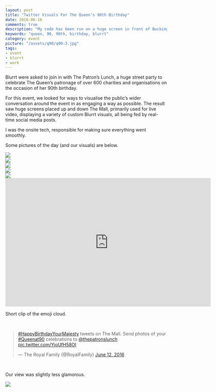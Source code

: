 ```yaml
---
layout: post
title: "Twitter Visuals For The Queen’s 90th Birthday"
date: 2016-06-16
comments: true
description: "My code has been run on a huge screen in front of Buckingham Palace; has yours?"
keywords: "queen, 90, 90th, birthday, blurrt"
category: event
picture: "/assets/q90/q90-3.jpg"
tags:
- event
- blurrt
- work
---
```


<p>Blurrt were asked to join in with The Patron’s Lunch, a huge street party to celebrate The Queen’s patronage of over 600 charities and organisations on the occasion of her 90th birthday.</p>

<p>For this event, we looked for ways to visualise the public’s wider conversation around the event in as engaging a way as possible. The result saw huge screens placed up and down The Mall, primarily used for live video, displaying a variety of custom Blurrt visuals, all being fed by real-time social media posts.</p>

<p>I was the onsite tech, responsible for making sure everything went smoothly.</p>

<p>Some pictures of the day (and our visuals) are below.</p>

<img src="{{ '/assets/q90/q90-1.jpg' | prepend: site.url}}" class="img-center">
<br>
<img src="{{ '/assets/q90/q90-2.jpg' | prepend: site.url}}" class="img-center">
<br>
<img src="{{ '/assets/q90/q90-3.jpg' | prepend: site.url}}" class="img-center">
<br>
<img src="{{ '/assets/q90/q90-4.jpg' | prepend: site.url}}" class="img-center">
<br>
<img src="{{ '/assets/q90/q90-5.jpg' | prepend: site.url}}" class="img-center">

<div class="text-center">
	<iframe src="https://player.vimeo.com/video/172219589?loop=1&title=0&byline=0&portrait=0" width="640" height="400" frameborder="0" webkitallowfullscreen mozallowfullscreen allowfullscreen></iframe>
	<p>Short clip of the emoji cloud.</p>
</div>

<br>

<blockquote class="twitter-tweet tw-align-center" data-lang="en"><p lang="en" dir="ltr"><a href="https://twitter.com/hashtag/HappyBirthdayYourMajesty?src=hash">#HappyBirthdayYourMajesty</a> tweets on The Mall. Send photos of your <a href="https://twitter.com/hashtag/Queenat90?src=hash">#Queenat90</a> celebrations to <a href="https://twitter.com/thepatronslunch">@thepatronslunch</a> <a href="https://t.co/YioUfH58OI">pic.twitter.com/YioUfH58OI</a></p>&mdash; The Royal Family (@RoyalFamily) <a href="https://twitter.com/RoyalFamily/status/741962091972661248">June 12, 2016</a></blockquote>
<script async src="//platform.twitter.com/widgets.js" charset="utf-8"></script>

<br>
<p>Our view was slightly less glamorous.</p>

<img src="{{ '/assets/q90/q90-6.jpg' | prepend: site.url}}" class="img-center">
